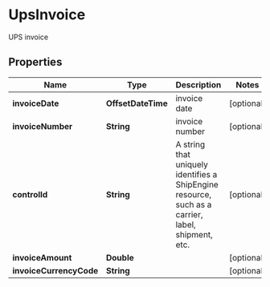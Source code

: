 

# UpsInvoice

UPS invoice

## Properties

| Name | Type | Description | Notes |
|------------ | ------------- | ------------- | -------------|
|**invoiceDate** | **OffsetDateTime** | invoice date |  [optional] |
|**invoiceNumber** | **String** | invoice number |  [optional] |
|**controlId** | **String** | A string that uniquely identifies a ShipEngine resource, such as a carrier, label, shipment, etc. |  [optional] |
|**invoiceAmount** | **Double** |  |  [optional] |
|**invoiceCurrencyCode** | **String** |  |  [optional] |



